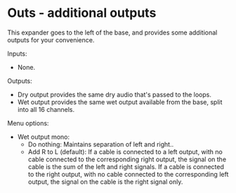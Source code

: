 # Outs - additional outputs

This expander goes to the left of the base, and provides some additional outputs for your convenience.

Inputs:
- None.  

Outputs: 
- Dry output provides the same dry audio that's passed to the loops.
- Wet output provides the same wet output available from the base, split into all 16 channels.  

Menu options:
- Wet output mono:
    - Do nothing: Maintains separation of left and right..
    - Add R to L (default): If a cable is connected to a left output, with no cable connected to the corresponding right output, the signal on the cable is the sum of the left and right signals.
    If a cable is connected to the right output, with no cable connected to the corresponding left output, the signal on the cable is the right signal only.

